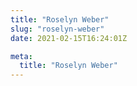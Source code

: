 ```yaml
---
title: "Roselyn Weber"
slug: "roselyn-weber"
date: 2021-02-15T16:24:01Z

meta:
  title: "Roselyn Weber"
---
```


